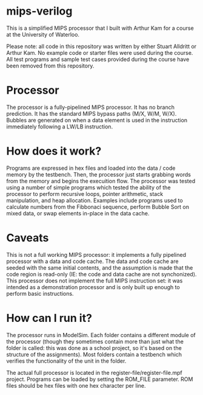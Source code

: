 # mips-verilog
This is a simplified MIPS processor that I built with Arthur Kam for a course at the University of Waterloo.

Please note: all code in this repository was written by either Stuart Alldritt or Arthur Kam. No example code or starter files were used during the course. All test programs and sample test cases provided during the course have been removed from this repository.

# Processor
The processor is a fully-pipelined MIPS processor. It has no branch prediction. It has the standard MIPS bypass paths (M/X, W/M, W/X). Bubbles are generated on when a data element is used in the instruction immediately following a LW/LB instruction. 

# How does it work?
Programs are expressed in hex files and loaded into the data / code memory by the testbench. Then, the processor just starts grabbing words from the memory and begins the execuition flow. The processor was tested using a number of simple programs which tested the ability of the processor to perform recursive loops, pointer arithmetic, stack manipulation, and heap allocation. Examples include programs used to calculate numbers from the Fibbonaci sequence, perform Bubble Sort on mixed data, or swap elements in-place in the data cache.

# Caveats
This is not a full working MIPS processor: it implements a fully pipelined processor with a data and code cache. The data and code cache are seeded with the same initial contents, and the assumption is made that the code region is read-only (IE: the code and data cache are not synchonized). This processor does not implement the full MIPS instruction set: it was intended as a demonstration processor and is only built up enough to perform basic instructions.

# How can I run it?
The processor runs in ModelSim. Each folder contains a different module of the processor (though they sometimes contain more than just what the folder is called: this was done as a school project, so it's based on the structure of the assignments). Most folders contain a testbench which verifies the functionality of the unit in the folder.

The actual full processor is located in the register-file/register-file.mpf project. Programs can be loaded by setting the ROM_FILE parameter. ROM files should be hex files with one hex character per line.
